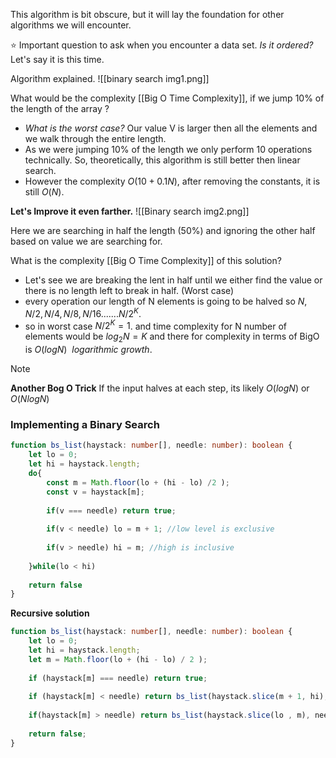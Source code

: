 This algorithm is bit obscure, but it will lay the foundation for other algorithms we will encounter.


⭐️ Important question to ask when you encounter a data set. *Is it ordered?*
Let's say it is this time.

Algorithm explained.
![[binary search img1.png]]

What would be the complexity [[Big O Time Complexity]], if we jump 10% of the length of the array ?
- *What is the worst case?* Our value V is larger then all the elements and we walk through the entire length. 
- As we were jumping 10% of the length we only perform 10 operations technically. So, theoretically,  this algorithm is still better then linear search.
- However the complexity $O(10+ 0.1N)$, after removing the constants, it is still $O(N)$.

 
**Let's Improve it even farther.**
![[Binary search img2.png]]

Here we are searching in half the length (50%) and ignoring the other half based on value we are searching for.

What is the complexity [[Big O Time Complexity]] of this solution?
- Let's see we are breaking the lent in half until we either find the value or there is no length left to break in half. (Worst case)
- every operation our length of N elements is going to be halved so $N, N/2, N/4, N/8, N/16 ....... N/2^K$.
- so in worst case $N/2^K = 1$. and time complexity for N number of elements would be $log_2N =K$ and there for complexity in terms of BigO is $O(logN)$  *logarithmic growth*.


> [!NOTE]
> **Another Bog O Trick**
> If the input halves at each step, its likely $O(logN)$ or $O(N logN)$

### Implementing a Binary Search

```typescript
function bs_list(haystack: number[], needle: number): boolean {
    let lo = 0;
    let hi = haystack.length;
    do{
        const m = Math.floor(lo + (hi - lo) /2 );
        const v = haystack[m];
 
        if(v === needle) return true;
 
        if(v < needle) lo = m + 1; //low level is exclusive 
 
        if(v > needle) hi = m; //high is inclusive 
 
    }while(lo < hi)
 
    return false
}
```

**Recursive solution**
```typescript
function bs_list(haystack: number[], needle: number): boolean {
    let lo = 0; 
    let hi = haystack.length;
    let m = Math.floor(lo + (hi - lo) / 2 );
    
    if (haystack[m] === needle) return true;
    
    if (haystack[m] < needle) return bs_list(haystack.slice(m + 1, hi), needle);     
    
    if(haystack[m] > needle) return bs_list(haystack.slice(lo , m), needle);
    
    return false;
}
```
